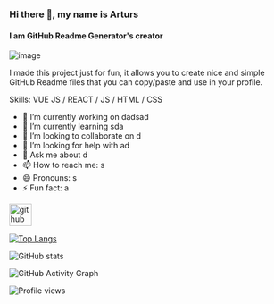 ### Hi there 👋, my name is Arturs
#### I am GitHub Readme Generator's creator

![image](https://user-images.githubusercontent.com/126271317/221240409-997d174b-d7cc-4f04-8183-a73572f384ac.png)




I made this project just for fun, it allows you to create nice and simple GitHub Readme files that you can copy/paste and use in your profile.

Skills: VUE JS / REACT / JS / HTML / CSS

- 🔭 I’m currently working on dadsad 
- 🌱 I’m currently learning sda 
- 👯 I’m looking to collaborate on d 
- 🤔 I’m looking for help with ad 
- 💬 Ask me about d 
- 📫 How to reach me: s 
- 😄 Pronouns: s 
- ⚡ Fun fact: a 


[<img src='https://cdn.jsdelivr.net/npm/simple-icons@3.0.1/icons/github.svg' alt='github' height='40'>](https://github.com/BabaGanoushXD)  

[![Top Langs](https://github-readme-stats.vercel.app/api/top-langs/?username=BabaGanoushXD)](https://github.com/anuraghazra/github-readme-stats)

![GitHub stats](https://github-readme-stats.vercel.app/api?username=BabaGanoushXD&show_icons=true)  

![GitHub Activity Graph](https://activity-graph.herokuapp.com/graph?username=BabaGanoushXD)  

![Profile views](https://gpvc.arturio.dev/BabaGanoushXD)  
